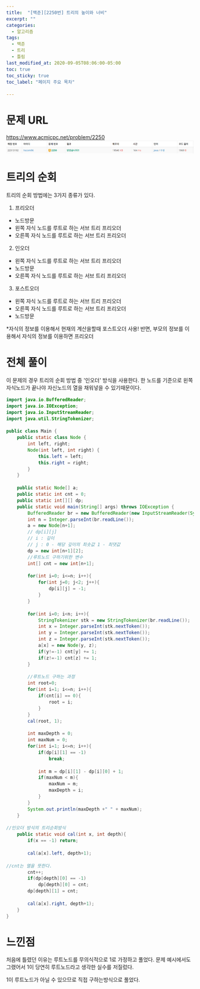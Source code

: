 ```yaml
---
title:  "[백준][2250번] 트리의 높이와 너비"
excerpt: ""
categories:
  - 알고리즘
tags:
  - 백준
  - 트리
  - 틀림
last_modified_at: 2020-09-05T08:06:00-05:00
toc: true
toc_sticky: true
toc_label: "페이지 주요 목차"

---
```

# 문제 URL
https://www.acmicpc.net/problem/2250
![boj2250](/images/2020/09/boj2250.png)

# 트리의 순회

트리의 순회 방법에는 3가지 종류가 있다.
1. 프리오더
- 노드방문
- 왼쪽 자식 노드를 루트로 하는 서브 트리 프리오더
- 오른쪽 자식 노드를 루트로 하는 서브 트리 프리오더
2. 인오더
- 왼쪽 자식 노드를 루트로 하는 서브 트리 프리오더
- 노드방문
- 오른쪽 자식 노드를 루트로 하는 서브 트리 프리오더
3. 포스트오더
- 왼쪽 자식 노드를 루트로 하는 서브 트리 프리오더
- 오른쪽 자식 노드를 루트로 하는 서브 트리 프리오더
- 노드방문

*자식의 정보를 이용해서 현재의 계산을할때 포스트오더 사용!
반면, 부모의 정보를 이용해서 자식의 정보를 이용하면 프리오더

# 전체 풀이

이 문제의 경우 트리의 순회 방법 중 '인오더' 방식을 사용한다.
한 노드를 기준으로 왼쪽 자식노드가 끝나야 자신노드의 열을 채워넣을 수 있기때문이다.

```java
import java.io.BufferedReader;
import java.io.IOException;
import java.io.InputStreamReader;
import java.util.StringTokenizer;

public class Main {
    public static class Node {
        int left, right;
        Node(int left, int right) {
            this.left = left;
            this.right = right;
        }
    }

    public static Node[] a;
    public static int cnt = 0;
    public static int[][] dp;
    public static void main(String[] args) throws IOException {
        BufferedReader br = new BufferedReader(new InputStreamReader(System.in));
        int n = Integer.parseInt(br.readLine());
        a = new Node[n+1];
        // dp[i][j]
        // i : 깊이
        // j : 0 - 해당 깊이의 최솟값 1 - 최댓값
        dp = new int[n+1][2];
        //루트노드 구하기위한 변수
        int[] cnt = new int[n+1];

        for(int i=0; i<=n; i++){
            for(int j=0; j<2; j++){
                dp[i][j] = -1;
            }
        }

        for(int i=0; i<n; i++){
            StringTokenizer stk = new StringTokenizer(br.readLine());
            int x = Integer.parseInt(stk.nextToken());
            int y = Integer.parseInt(stk.nextToken());
            int z = Integer.parseInt(stk.nextToken());
            a[x] = new Node(y, z);
            if(y!=-1) cnt[y] += 1;
            if(z!=-1) cnt[z] += 1;
        }

        //루트노드 구하는 과정
        int root=0;
        for(int i=1; i<=n; i++){
            if(cnt[i] == 0){
                root = i;
            }
        }
        cal(root, 1);

        int maxDepth = 0;
        int maxNum = 0;
        for(int i=1; i<=n; i++){
            if(dp[i][1] == -1)
                break;

            int m = dp[i][1] - dp[i][0] + 1;
            if(maxNum < m){
                maxNum = m;
                maxDepth = i;
            }
        }
        System.out.println(maxDepth +" " + maxNum);
    }

//인오더 방식의 트리순회방식
    public static void cal(int x, int depth){
        if(x == -1) return;

        cal(a[x].left, depth+1);

//cnt는 열을 뜻한다.
        cnt++;
        if(dp[depth][0] == -1)
            dp[depth][0] = cnt;
        dp[depth][1] = cnt;

        cal(a[x].right, depth+1);
    }
}


```

# 느낀점

처음에 틀렸던 이유는 루트노드를 무의식적으로 1로 가정하고 풀었다.
문제 예시에서도 그랬어서 1이 당연히 루트노드라고 생각한 실수를 저질렀다.

1이 루트노드가 아닐 수 있으므로 직접 구하는방식으로 풀었다.
